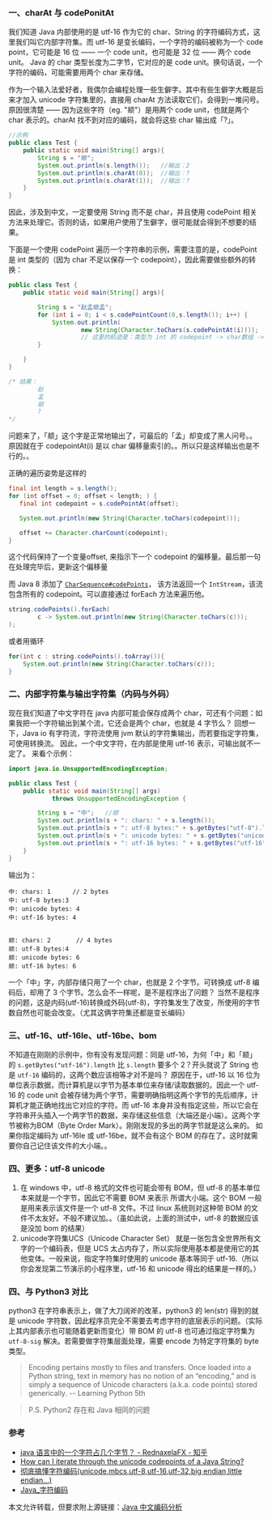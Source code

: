 ### 一、charAt 与 codePonitAt

我们知道 Java 内部使用的是 utf-16 作为它的 char、String 的字符编码方式，这里我们叫它内部字符集。而 utf-16 是变长编码，一个字符的编码被称为一个 code point，它可能是 16 位 —— 一个 code unit，也可能是 32 位 —— 两个 code unit。
Java 的 char 类型长度为二字节，它对应的是 code unit。换句话说，一个字符的编码，可能需要用两个 char 来存储。

作为一个输入法爱好者，我偶尔会编程处理一些生僻字。其中有些生僻字大概是后来才加入 unicode 字符集里的，直接用 charAt 方法读取它们，会得到一堆问号。原因很清楚 —— 因为这些字符（eg. "𫖯"）是用两个 code unit，也就是两个 char 表示的。charAt 找不到对应的编码，就会将这些 char 输出成「?」。
```java
//示例
public class Test {
    public static void main(String[] args){
        String s = "𫖯";
        System.out.println(s.length());   //输出：2
        System.out.println(s.charAt(0));  //输出：?
        System.out.println(s.charAt(1));  //输出：?
    }
}

```
因此，涉及到中文，一定要使用 String 而不是 char，并且使用 codePoint 相关方法来处理它。否则的话，如果用户使用了生僻字，很可能就会得到不想要的结果。


下面是一个使用 codePoint 遍历一个字符串的示例，需要注意的是，codePoint 是 int 类型的（因为 char 不足以保存一个 codepoint），因此需要做些额外的转换：
```java
public class Test {
    public static void main(String[] args){

        String s = "赵孟𫖯孟";
        for (int i = 0; i < s.codePointCount(0,s.length()); i++) {
            System.out.println(
                    new String(Character.toChars(s.codePointAt(i))));
                    // 这里的轨迹是：类型为 int 的 codepoint -> char数组 -> String 
        }

    }
}

/* 结果：
        赵
        孟
        𫖯
        ?
*/
```
问题来了，「𫖯」这个字是正常地输出了，可最后的「孟」却变成了黑人问号。。
原因就在于 codepointAt(i) 是以 char 偏移量索引的。。所以只是这样输出也是不行的。。

正确的遍历姿势是这样的
```java
final int length = s.length();
for (int offset = 0; offset < length; ) {
   final int codepoint = s.codePointAt(offset);

   System.out.println(new String(Character.toChars(codepoint)));

   offset += Character.charCount(codepoint);
}
```
这个代码保持了一个变量offset, 来指示下一个 codepoint 的偏移量。最后那一句在处理完毕后，更新这个偏移量

而 Java 8 添加了 [`CharSequence#codePoints`](http://docs.oracle.com/javase/8/docs/api/java/lang/CharSequence.html#codePoints--)， 该方法返回一个 `IntStream`，该流包含所有的 codepoint。可以直接通过 forEach 方法来遍历他。
```java
string.codePoints().forEach(
        c -> System.out.println(new String(Character.toChars(c)));
);
```
或者用循环
```java
for(int c : string.codePoints().toArray()){
    System.out.println(new String(Character.toChars(c)));
}
```

### 二、内部字符集与输出字符集（内码与外码）
现在我们知道了中文字符在 java 内部可能会保存成两个 char，可还有个问题：如果我把一个字符输出到某个流，它还会是两个 char，也就是 4 字节么？
回想一下，Java io 有字符流，字符流使用 jvm 默认的字符集输出，而若要指定字符集，可使用转换流。
因此，一个中文字符，在内部是使用 utf-16 表示，可输出就不一定了。
来看个示例：
```java
import java.io.UnsupportedEncodingException;

public class Test {
    public static void main(String[] args)
            throws UnsupportedEncodingException {

        String s = "中";   //𫖯
        System.out.println(s + ": chars: " + s.length());
        System.out.println(s + ": utf-8 bytes:" + s.getBytes("utf-8").length);
        System.out.println(s + ": unicode bytes: " + s.getBytes("unicode").length);
        System.out.println(s + ": utf-16 bytes: " + s.getBytes("utf-16").length);
    }
}
```

输出为：
```
中: chars: 1      // 2 bytes 
中: utf-8 bytes:3
中: unicode bytes: 4
中: utf-16 bytes: 4


𫖯: chars: 2       // 4 bytes
𫖯: utf-8 bytes:4
𫖯: unicode bytes: 6
𫖯: utf-16 bytes: 6
```

一个「中」字，内部存储只用了一个 char，也就是 2 个字节。可转换成 utf-8 编码后，却用了 3 个字节。怎么会不一样呢，是不是程序出了问题？
当然不是程序的问题，这是内码(utf-16)转换成外码(utf-8)，字符集发生了改变，所使用的字节数自然也可能会改变。（尤其这俩字符集还都是变长编码）

### 三、utf-16、utf-16le、utf-16be、bom
不知道在刚刚的示例中，你有没有发现问题：同是 utf-16，为何「中」和「𫖯」的 `s.getBytes("utf-16").length` 比  `s.length` 要多个 2？开头就说了 String 也是 `utf-16` 编码的，这两个数应该相等才对不是吗？
原因在于，utf-16 以 16 位为单位表示数据，而计算机是以字节为基本单位来存储/读取数据的。因此一个 utf-16 的 code unit 会被存储为两个字节，需要明确指明这两个字节的先后顺序，计算机才能正确地找出它对应的字符。而 utf-16 本身并没有指定这些，所以它会在字符串开头插入一个两字节的数据，来存储这些信息（大端还是小端）。这两个字节被称为BOM（Byte Order Mark）。刚刚发现的多出的两字节就是这么来的。
如果你指定编码为 utf-16le 或 utf-16be，就不会有这个 BOM 的存在了。这时就需要你自己记住该文件的大小端。。

### 四、更多：utf-8 unicode
1. 在 windows 中，utf-8 格式的文件也可能会带有 BOM，但 utf-8 的基本单位本来就是一个字节，因此它不需要 BOM 来表示 所谓大小端。这个 BOM 一般是用来表示该文件是一个 utf-8 文件。不过 linux 系统则对这种带 BOM 的文件不太友好。不般不建议加。。（虽如此说，上面的测试中，utf-8 的数据应该是没加 bom 的结果）
2. unicode字符集UCS（Unicode Character Set） 就是一张包含全世界所有文字的一个编码表，但是 UCS 太占内存了，所以实际使用基本都是使用它的其他变体。一般来说，指定字符集时使用的 unicode 基本等同于 utf-16.（所以你会发现第二节演示的小程序里，utf-16 和 unicode 得出的结果是一样的。）


### 四、与 Python3 对比
python3 在字符串表示上，做了大刀阔斧的改革，python3 的 len(str) 得到的就是 unicode 字符数，因此程序员完全不需要去考虑字符的底层表示的问题。（实际上其内部表示也可能随着更新而变化）带 BOM 的 utf-8 也可通过指定字符集为 `utf-8-sig` 解决。若需要做字符集层面处理，需要 encode 为特定字符集的 byte 类型。
>Encoding pertains mostly to files and transfers. Once
loaded into a Python string, text in memory has no notion of an “encoding,” and is
simply a sequence of Unicode characters (a.k.a. code points) stored generically.
                                                                                    -- Learning Python 5th

>P.S. Python2 存在和 Java 相同的问题

### 参考
- [java 语言中的一个字符占几个字节？ - RednaxelaFX - 知乎](https://www.zhihu.com/question/27562173/answer/37188642)
- [How can I iterate through the unicode codepoints of a Java String?](https://stackoverflow.com/questions/1527856/how-can-i-iterate-through-the-unicode-codepoints-of-a-java-string)
- [彻底搞懂字符编码(unicode,mbcs,utf-8,utf-16,utf-32,big endian,little endian...)](http://blog.csdn.net/softman11/article/details/6124345)
- [Java_字符编码](http://blog.csdn.net/tianjf0514/article/details/7854624)


本文允许转载，但要求附上源链接：[Java 中文编码分析](http://www.cnblogs.com/kirito-c/p/8544408.html)